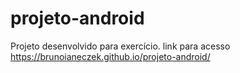 # projeto-android
 
Projeto desenvolvido para exercício. 
link para acesso 
https://brunoianeczek.github.io/projeto-android/